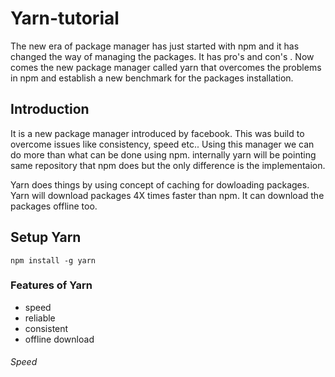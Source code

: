 # Yarn-tutorial

The new era of package manager has just started with npm and it has changed the way of managing the packages. It has pro's and con's . Now comes the new package manager called yarn that overcomes the problems in npm and establish a new benchmark for the 
packages installation.

## Introduction

It is a new package manager introduced by facebook. This was build to overcome issues like consistency, speed etc.. Using this manager we can do more than what can be done using npm. internally yarn will be pointing same repository that npm does but the only difference is the implementaion.

Yarn does things by using concept of caching for dowloading packages. Yarn will download packages 4X times faster than npm. It can download the packages offline too.

## Setup Yarn 

`````
npm install -g yarn

`````

### Features of Yarn

- speed
- reliable
- consistent
- offline download

###### Speed
